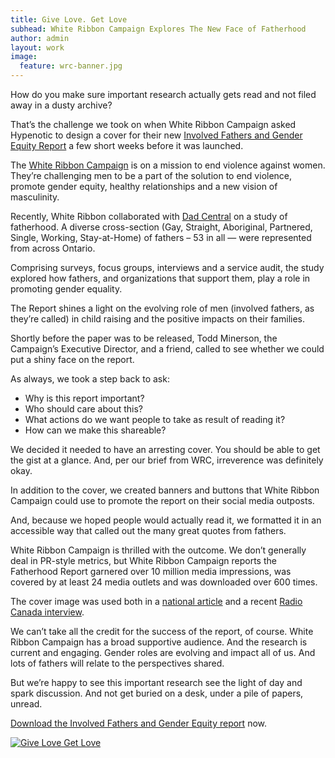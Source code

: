 ```yaml
---
title: Give Love. Get Love
subhead: White Ribbon Campaign Explores The New Face of Fatherhood
author: admin
layout: work
image:
  feature: wrc-banner.jpg
---
```


How do you make sure important research actually gets read and not filed away in a dusty archive?

That&#8217;s the challenge we took on when White Ribbon Campaign asked Hypenotic to design a cover for their new [Involved Fathers and Gender Equity Report](http://www.whiteribbon.ca/give-love-get-love/ "Give Love Get Love") a few short weeks before it was launched.

The [White Ribbon Campaign](http://www.whiteribbon.ca/ "White Ribbon Campaign") is on a mission to end violence against women. They&#8217;re challenging men to be a part of the solution to end violence, promote gender equity, healthy relationships and a new vision of masculinity.

Recently, White Ribbon collaborated with [Dad Central](http://www.dadcentral.ca/ "Dad Central") on a study of fatherhood. A diverse cross-section (Gay, Straight, Aboriginal, Partnered, Single, Working, Stay-at-Home) of fathers &#8211; 53 in all &#8212; were represented from across Ontario.

Comprising surveys, focus groups, interviews and a service audit, the study explored how fathers, and organizations that support them, play a role in promoting gender equality.

The Report shines a light on the evolving role of men (involved fathers, as they&#8217;re called) in child raising and the positive impacts on their families.

Shortly before the paper was to be released, Todd Minerson, the Campaign&#8217;s Executive Director, and a friend, called to see whether we could put a shiny face on the report.

As always, we took a step back to ask:

*   Why is this report important?
*   Who should care about this?
*   What actions do we want people to take as result of reading it?
*   How can we make this shareable?

We decided it needed to have an arresting cover. You should be able to get the gist at a glance. And, per our brief from WRC, irreverence was definitely okay.

In addition to the cover, we created banners and buttons that White Ribbon Campaign could use to promote the report on their social media outposts.

And, because we hoped people would actually read it, we formatted it in an accessible way that called out the many great quotes from fathers.

White Ribbon Campaign is thrilled with the outcome. We don&#8217;t generally deal in PR-style metrics, but White Ribbon Campaign reports the Fatherhood Report garnered over 10 million media impressions, was covered by at least 24 media outlets and was downloaded over 600 times.

The cover image was used both in a [national article](http://o.canada.com/life/parenting/fatherhood-study/ "Canada.com article on White Ribbon Campaign Fatherhood Report") and a recent [Radio Canada interview](http://www.rcinet.ca/en/2014/03/21/fathers-becoming-more-involved-with-their-children/ "Radio Canada interview re: White Ribbon Campaign Fatherhood Report").

We can&#8217;t take all the credit for the success of the report, of course. White Ribbon Campaign has a broad supportive audience. And the research is current and engaging. Gender roles are evolving and impact all of us. And lots of fathers will relate to the perspectives shared.

But we&#8217;re happy to see this important research see the light of day and spark discussion. And not get buried on a desk, under a pile of papers, unread.

[Download the Involved Fathers and Gender Equity report](http://www.whiteribbon.ca/give-love-get-love/ "Involved Fathers and Gender Equity Report") now.

[![Give Love Get Love](http://hypenotic.com/wordpress/wp-content/uploads/2014/04/WRC_Tattoo_v5b_ac_Option1.jpg)](http://www.whiteribbon.ca/give-love-get-love/)
